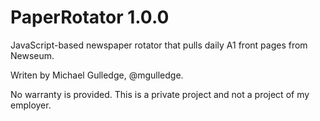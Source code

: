 PaperRotator 1.0.0
============

JavaScript-based newspaper rotator that pulls daily A1 front pages from Newseum.

Writen by Michael Gulledge, @mgulledge. 

No warranty is provided. This is a private project and not a project of my employer. 
